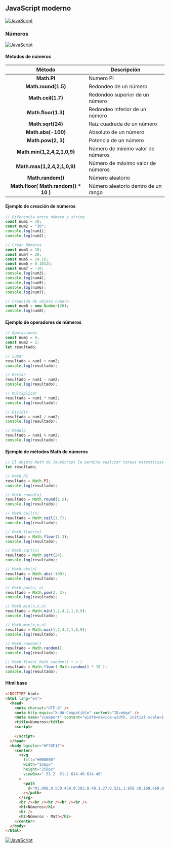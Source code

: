 ## JavaScript moderno
[![JavaScript](https://img.shields.io/badge/JavaScript-F7DF1E?style=for-the-badge&logo=javascript&logoColor=white&labelColor=101010)](https://github.com/Alberto-mt/JavaScript_JQuery/blob/main/JavaScript/Apuntes/index.md)

### Números
[![JavaScript](https://img.shields.io/badge/Numeros-c08a44?style=for-the-badge&logo=javascript&logoColor=white&labelColor=101010)](https://github.com/Alberto-mt/JavaScript_JQuery/blob/main/JavaScript/Apuntes/categories/Numeros.md)

#### Métodos de números
| Método  | Descripción  |
|:-:|---|
| **Math.PI**  | Numero PI  |
| **Math.round(1.5)**  | Redondeo de un número  |
| **Math.ceil(1.7)**  | Redondeo superior de un número  |
| **Math.floor(1.3)**  | Redondeo inferior de un número  |
| **Math.sqrt(24)**  | Raiz cuadrada de un número  |
| **Math.abs(-100)**  | Absoluto de un número  |
| **Math.pow(2, 3)**  | Potencia de un número  |
| **Math.min(1,2,4,2,1,0,9)**  | Número de mínimo valor de números  |
| **Math.max(1,2,4,2,1,0,9)**  | Número de máximo valor de números  |
| **Math.random()**  | Número aleatorio  |
| **Math.floor( Math.random() * 10 )**  | Número aleatorio dentro de un rango  |

#### Ejemplo de creación de números
```js
// Diferencia entre número y string
const num1 = 30;
const num2 = "30";
console.log(num1);
console.log(num2);

// Crear Números
const num3 = 10;
const num4 = 20;
const num5 = 14.16;
const num6 = 0.10125;
const num7 = -10;
console.log(num3);
console.log(num4);
console.log(num5);
console.log(num6);
console.log(num7);

// Creación de objeto número
const num8 = new Number(20);
console.log(num8);
```

#### Ejemplo de operadores de números
```js
// Operaciones
const num1 = 9;
const num2 = 2;
let resultado;

// Sumar
resultado = num1 + num2;
console.log(resultado);

// Restar
resultado = num1 - num2;
console.log(resultado);

// Multiplicar
resultado = num1 * num2;
console.log(resultado);

// Dividir
resultado = num1 / num2;
console.log(resultado);

// Modulo
resultado = num1 % num2;
console.log(resultado);
```

#### Ejemplo de métodos Math de números
```js
// El objeto Math de JavaScript le permite realizar tareas matemáticas con números
let resultado;

// Math.PI
resultado = Math.PI;
console.log(resultado);

// Math.round(n)
resultado = Math.round(1.5);
console.log(resultado);

// Math.ceil(n)
resultado = Math.ceil(1.7);
console.log(resultado);

// Math.floor(n)
resultado = Math.floor(1.3);
console.log(resultado);

// Math.sqrt(n)
resultado = Math.sqrt(24);
console.log(resultado);

// Math.abs(n)
resultado = Math.abs(-100);
console.log(resultado);

// Math.pow(n, n)
resultado = Math.pow(2, 3);
console.log(resultado);

// Math.min(n,n,n)
resultado = Math.min(1,2,4,2,1,0,9);
console.log(resultado);

// Math.max(n,n,n)
resultado = Math.max(1,2,4,2,1,0,9);
console.log(resultado);

// Math.random()
resultado = Math.random();
console.log(resultado);

// Math.floor( Math.random() * n )
resultado = Math.floor( Math.random() * 10 );
console.log(resultado);
```

#### Html base
```html
<!DOCTYPE html>
<html lang="en">
  <head>
    <meta charset="UTF-8" />
    <meta http-equiv="X-UA-Compatible" content="IE=edge" />
    <meta name="viewport" content="width=device-width, initial-scale=1.0" />
    <title>Numeros</title>
    <script>
      
    </script>
  </head>
  <body bgcolor="#F7DF1E">
    <center>
      <svg
        fill="#000000"
        width="256px"
        height="256px"
        viewBox="-51.2 -51.2 614.40 614.40"
      >
        <path
          d="M1.008,0.5C0.438,0.583,0.48,1.27,0.521,1.958 c0,169.668,0,339.31,0,508.974c169.364,1.135,340.808,0.162,510.979,0.486c0-170.309,0-340.61,0-510.918 C341.342,0.5,171.167,0.5,1.008,0.5z M259.893,452.167c-11.822,11.919-30.478,18.938-53.429,18.938 c-37.643,0-58.543-18.34-71.884-43.711c12.842-8.2,25.966-16.122,39.344-23.795c5.456,15.262,23.886,32.42,44.683,21.857 c13.183-6.699,11.661-27.01,11.661-49.054c0-45.773,0-98.578,0-139.872c-0.042-0.688-0.083-1.375,0.482-1.458 c15.707,0,31.413,0,47.116,0c0,36.788,0,78.402,0,117.529C277.866,395.199,280.91,430.988,259.893,452.167z M470.696,409.917 c-2.674,39.884-35.243,61.063-79.17,61.188c-43.062,0.124-70.624-19.013-87.433-48.567c12.085-8.317,25.778-15.017,38.375-22.822 c10.08,15.761,27.537,30.91,53.429,28.652c16.131-1.406,34.856-14.555,24.285-34.482c-5.127-9.66-17.516-14.567-28.656-19.425 c-35.352-15.424-76.828-29.571-72.861-84.992c1.327-18.514,9.852-31.525,20.889-40.796c11.311-9.5,26.46-15.867,46.629-16.511 c36.629-1.173,56.723,15.12,70.429,37.884c-11.664,8.891-24.514,16.608-37.401,24.281c-4.229-12.995-24.644-25.658-41.772-17.969 c-7.789,3.493-14.788,13.761-10.684,26.224c3.66,11.115,18.589,17.199,30.599,22.344 C433.706,340.486,474.331,355.693,470.696,409.917z"
        ></path>
      </svg>
      <br /><br /><hr /><br /><br />
      <h1>Números</h1>
      <br />
      <h2>Números - Math</h2>
    </center>
  </body>
</html>
```

[![JavaScript](https://img.shields.io/badge/Numeros-c08a44?style=for-the-badge&label=&#9650;&logoColor=white&labelColor=101010)](https://github.com/Alberto-mt/JavaScript_JQuery/blob/main/JavaScript/Apuntes/categories/Numeros.md)
